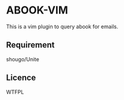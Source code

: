 # ABOOK-VIM

This is a vim plugin to query abook for emails.

## Requirement

shougo/Unite

## Licence

WTFPL
